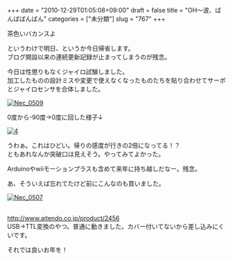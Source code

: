 +++
date = "2010-12-29T01:05:08+09:00"
draft = false
title = "OH～波、ばんばばんばん"
categories = ["未分類"]
slug = "767"
+++

<p>茶色いバカンスよ</p>

<p>というわけで明日、というか今日帰省します。<br />ブログ開設以来の連続更新記録が止まってしまうのが残念。</p>

<p>今日は性懲りもなくジャイロ試験しました。<br />加工したものの設計ミスや変更で使えなくなったものたちを貼り合わせてサーボとジャイロセンサを合体しました。</p>

<p><a onclick="window.open(this.href, '_blank', 'width=640,height=359,scrollbars=no,resizable=no,toolbar=no,directories=no,location=no,menubar=no,status=no,left=0,top=0'); return false" href="/images/robolog/photos/uncategorized/2010/12/29/nec_0509.jpg"><img   border="0" src="/images/robolog/blog/images/2010/12/29/nec_0509.jpg" title="Nec_0509" alt="Nec_0509" /></a>

</p>

<p>0度から-90度→0度に回した様子↓</p>

<p><a onclick="window.open(this.href, '_blank', 'width=1339,height=731,scrollbars=no,resizable=no,toolbar=no,directories=no,location=no,menubar=no,status=no,left=0,top=0'); return false" href="/images/robolog/photos/uncategorized/2010/12/29/4.png"><img   border="0" src="/images/robolog/blog/images/2010/12/29/4.png" title="4" alt="4" /></a>

</p>

<p>うわぁ。これはひどい。帰りの感度が行きの2倍になってる！？<br />ともあれなんか突破口は見えそう。やってみてよかった。</p>

<p>Arduinoやwiiモーションプラスも含めて来年に持ち越しだなー。残念。</p>

<p>あ、そういえば忘れてたけど前にこんなのも買いました。</p>

<p><a onclick="window.open(this.href, '_blank', 'width=640,height=359,scrollbars=no,resizable=no,toolbar=no,directories=no,location=no,menubar=no,status=no,left=0,top=0'); return false" href="/images/robolog/photos/uncategorized/2010/12/29/nec_0507.jpg"><img   border="0" src="/images/robolog/blog/images/2010/12/29/nec_0507.jpg" title="Nec_0507" alt="Nec_0507" /></a>

<br /><a href="http://www.aitendo.co.jp/product/2456">http://www.aitendo.co.jp/product/2456</a><br />USB→TTL変換のやつ。普通に動きました。カバー付いてないから差し込みにくいです。</p>

<p>それでは良いお年を！</p>

